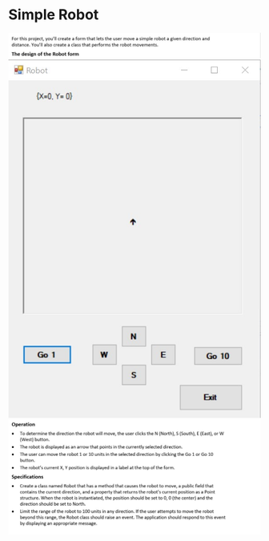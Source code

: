 # Simple Robot

![](image/Simple_Robot_Specs1.jpg)
![](image/Simple_Robot.jpg)
![](image/Simple_Robot_Specs2.jpg)
